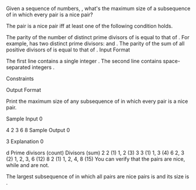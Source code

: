 Given a sequence of  numbers, , what's the maximum size of a subsequence of  in which every pair is a nice pair?

The pair  is a nice pair iff at least one of the following condition holds.

The parity of the number of distinct prime divisors of  is equal to that of . For example,  has two distinct prime divisors:  and .
The parity of the sum of all positive divisors of  is equal to that of .
Input Format

The first line contains a single integer . The second line contains  space-separated integers .

Constraints

Output Format

Print the maximum size of any subsequence of  in which every pair is a nice pair.

Sample Input 0

4
2 3 6 8
Sample Output 0

3
Explanation 0

d	Prime divisors (count)	Divisors (sum)
2	2 (1)	1, 2 (3)
3	3 (1)	1, 3 (4)
6	2, 3 (2)	1, 2, 3, 6 (12)
8	2 (1)	1, 2, 4, 8 (15)
You can verify that the pairs  are nice, while  and  are not.

The largest subsequence of  in which all pairs are nice pairs is  and its size is .
